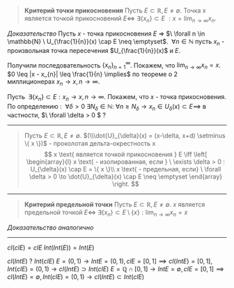 >**Критерий точки прикосновения**
>Пусть $E \subset \mathbb{R}, E \neq \emptyset$. Точка x является точкой прикосновений $E \iff \ \exists \{ x_{n} \} \subset E$ $: x = \lim_{ n \to \infty }x_{n}$.

*Доказательство*
Пусть $x$ - точка прикосновения $E$ => $\ \forall n \in \mathbb{N} \ U_{\frac{1}{n}}(x) \cap E \neq \emptyset$. $\ \forall n \in \mathbb{N}$ пусть $x_{n}$ - произвольная точка пересечения $U_{\frac{1}{n}}(x)$ и $E$.

Получили последовательность $\{ x_{n} \}_{n=1}^{\infty}$. Покажем, что $\lim_{ n \to \infty }x_{n} =x$. 
$0 \leq |x - x_{n}| \leq \frac{1}{n} \implies$ по теореме о 2 миллиционерах $x_{n} \to x, n \to \infty$.

Пусть $\ \exists \{ x_{n} \} \subset E : x_{n} \to x, n \to \infty$. Покажем, что $x$ - точка прикосновения.
По определению : $\ \forall \delta > 0 \ \exists N_{\delta} \in \mathbb{N} : \ \forall n \geq N_{\delta} \to x_{n} \in U_{\delta}(x) \subset E \implies$ в частности, $\ \forall \delta > 0 \$
?

___

>Пусть $E \subset \mathbb{R}, E \neq \emptyset$. $(\\\dot{U}_{\delta}(x) = (x-\delta, x+d) \setminus \{ x \})$ - проколотая дельта-окрестность x
$$ x \text{ является точкой прикосновения } E \iff
\left[ \begin{array}{l}
x \text{ - изолированная, если } \ \exists \delta > 0 : U_{\delta}(x) \cap E = \{ x \}\\
x \text{ - предельная, если} \ \forall \delta > 0 \to \dot{U}_{\delta}(x) \cap E \neq \emptyset 
\end{array} \right.
$$

___

>**Критерий предельной точки**
>Пусть $E \subset \mathbb{R}, E \neq \emptyset$. 
>$x$ является предельной точкой $E \iff \ \exists \{ x_{n} \} \subset E\setminus \{ x \} : \lim_{ n \to \infty }x_{n} = x$

*Доказательство аналогично*

___

$cl(clE) = clE$
$Int(Int(E)) = Int(E)$


$cl(IntE) \text{ ? } Int(clE)$ 
$E = (0, 1) \to Int E = (0, 1), clE = [0, 1] \implies cl(IntE) = [0,1], Int(clE) = (0,1) \to cl(IntE) \supset Int(clE)$
$E = \mathbb{Q} \cap[0,1] \to Int E = \emptyset, clE = [0, 1] \implies cl(IntE) = \emptyset, Int(clE) = (0, 1) \to cl(IntE) \subset Int(clE)$